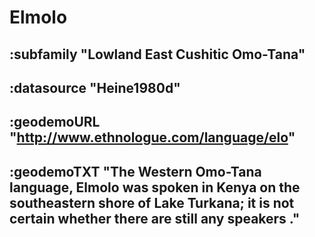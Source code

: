 # Elmolo




## :subfamily "Lowland East Cushitic Omo-Tana"

## :datasource "Heine1980d"

## :geodemoURL "http://www.ethnologue.com/language/elo"

## :geodemoTXT "The Western Omo-Tana language, Elmolo was spoken in Kenya on the southeastern shore of Lake Turkana; it is not certain whether there are still any speakers ."
